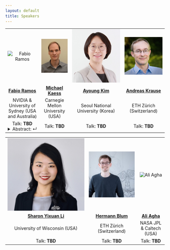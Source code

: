 ```yaml
---
layout: default
title: Speakers
---
```


<table class="table-condensed">
<tbody>
<tr>
<td style="text-align: center; vertical-align: middle;"><div class="circular--portrait"><img src="/img/ramos.png" alt="Fabio Ramos"></div></td>
<td style="text-align: center; vertical-align: middle;"><div class="circular--portrait"><img src="/img/kaess.jpg" alt="Michael Kaess"></div></td>
<td style="text-align: center; vertical-align: middle;"><div class="circular--portrait"><img src="/img/kim.jpg" alt="Ayoung Kim"></div></td>
<td style="text-align: center; vertical-align: middle;"><div class="circular--square"><img src="/img/kruse.jpg" alt="Andreas Kruse"></div></td>
</tr>
<tr>
<td style="text-align: center; vertical-align: middle;"><a href="https://fabioramos.github.io/Home.html"><b>Fabio Ramos</b></a></td>
<td style="text-align: center; vertical-align: middle;"><a href="https://www.cs.cmu.edu/~kaess"><b>Michael Kaess</b></a></td>
<td style="text-align: center; vertical-align: middle;"><a href="https://ayoungk.github.io"><b>Ayoung Kim</b></a></td>
<td style="text-align: center; vertical-align: middle;"><a href="https://las.inf.ethz.ch/krausea"><b>Andreas Krause</b></a></td>
</tr>
<tr>
<td style="text-align: center; vertical-align: middle;">NVIDIA & University of Sydney (USA and Australia)</td>
<td style="text-align: center; vertical-align: middle;">Carnegie Mellon University (USA)</td>
<td style="text-align: center; vertical-align: middle;">Seoul National University (Korea)</td>
<td style="text-align: center; vertical-align: middle;">ETH Zürich (Switzerland)</td>
</tr>
<tr>
<td style="text-align: center;">Talk: <b>TBD</b>
<details>
  <summary>Abstract: &crarr;</summary>
  <p>TBD</p>
</details>
</td>
<td style="text-align: center;">Talk: <b>TBD</b></td>
<td style="text-align: center;">Talk: <b>TBD</b></td>
<td style="text-align: center;">Talk: <b>TBD</b></td>
</tr>
</tbody>
</table>

<table class="table-condensed">
<tbody>
<tr>
<td style="text-align: center; vertical-align: middle;"><div class="circular--portrait"><img src="/img/li.jpg" alt="Sharon Yixuan Li"></div></td>
<td style="text-align: center; vertical-align: middle;"><div class="circular--square"><img src="/img/blum.jpg" alt="Hermann Blum"></div></td>
<td style="text-align: center; vertical-align: middle;"><div class="circular--portrait"><img src="/img/agha.jpg" alt="Ali Agha"></div></td>
</tr>
<tr>
<td style="text-align: center; vertical-align: middle;"><a href="https://pages.cs.wisc.edu/~sharonli"><b>Sharon Yixuan Li</b></a></td>
<td style="text-align: center; vertical-align: middle;"><a href="https://hermannblum.net"><b>Hermann Blum</b></a></td>
<td style="text-align: center; vertical-align: middle;"><a href="https://people.lids.mit.edu/aliagha"><b>Ali Agha</b></a></td>
</tr>
<tr>
<td style="text-align: center; vertical-align: middle;">University of Wisconsin (USA)</td>
<td style="text-align: center; vertical-align: middle;">ETH Zürich (Switzerland)</td>
<td style="text-align: center; vertical-align: middle;">NASA JPL & Caltech (USA)</td>
</tr>
<tr>
<td style="text-align: center;">Talk: <b>TBD</b></td>
<td style="text-align: center;">Talk: <b>TBD</b></td>
<td style="text-align: center;">Talk: <b>TBD</b></td>
</tr>
</tbody>
</table>
